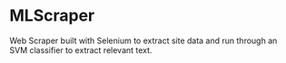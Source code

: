 # MLScraper
Web Scraper built with Selenium to extract site data and run through an SVM classifier to extract relevant text.
